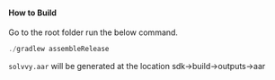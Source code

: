 #### How to Build

Go to the root folder run the below command.
```java
./gradlew assembleRelease
```
`solvvy.aar` will be generated at the location sdk->build->outputs->aar
